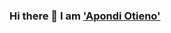 ### Hi there 👋 I am ['Apondi Otieno'](https://www.linkedin.com/mwlite/in/apondi-otieno/)

<!--
**Apondi-Otieno/Apondi-Otieno** is a ✨ _special_ ✨ repository because its `README.md` (this file) appears on your GitHub profile.

Here are some ideas to get you started:

- 🔭 I’m currently working on ...
- 🌱 I’m currently learning ...
- 👯 I’m looking to collaborate on ...
- 🤔 I’m looking for help with ...
- 💬 Ask me about ...
- 📫 How to reach me: ...
- 😄 Pronouns: ...
- ⚡ Fun fact: ...
-->
